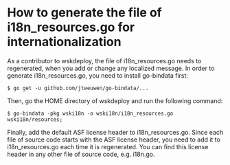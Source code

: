 # How to generate the file of i18n_resources.go for internationalization

As a contributor to wskdeploy, the file of i18n_resources.go needs to regenerated,
when you add or change any localized message. In order to generate i18n_resources.go,
you need to install go-bindata first:

```
$ go get -u github.com/jteeuwen/go-bindata/...
```

Then, go the HOME directory of wskdeploy and run the following command:

```
$ go-bindata -pkg wski18n -o wski18n/i18n_resources.go wski18n/resources;
```

Finally, add the default ASF license header to i18n_resources.go. Since each file of
source code starts with the ASF license header, you need to add it to i18n_resources.go
each time it is regenerated. You can find this license header in any other file of source
code, e.g. i18n.go.
